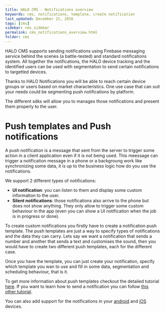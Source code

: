 ```yaml
---
title: HALO CMS - Notifications overview
keywords: cms, notifications, template, create notification
last_updated: December 21, 2016
tags: [cms]
sidebar: cms_sidebar
permalink: cms_notifications_overview.html
folder: cms
---
```


HALO CMS supports sending notifications using Firebase messaging service behind the scenes (a battle-tested) 
and standard notifications system. All together the notifications, the HALO device tracking and the identified users
can be used with segmentation to send certain notifications to targetted devices.

Thanks to HALO Notifications you will be able to reach certain device groups or users based on market characteristics. One use 
case that can suit your needs could be segmenting push notifications by platform.

The different sdks will allow you to manages those notifications and present them properly to the user.

# Push templates and Push notifications

A push notification is a message that sent from the server to trigger some action in a client application even if it is
not being used. This meessage can trigger a notification message in a phone or a backgroung work like synchronizing some
data, it is up to the business logic how do you use the notifications.

We support 2 different types of notifications:

- **UI notification**: you can listen to them and display some custom information to the user.
- **Silent notifications**: those notifications also arrive to the phone but does not show anything. They only allow to trigger
some custom behaviour in the app (even you can show a UI notification when the job is in progress or done).

To create custom notifications you firstly have to create a notification push template. The push templates are just a way
to specify types of notifications and the data they can carry. Lets say we want a notification that sends a number
and another that sends a text and customises the sound, then you would have to create two different push templates, each
for the different case.

Once you have the template, you can just create your notification, specify which template you wan to use and fill in
some data, segmentation and scheduling behaviour, that is it.

To get more information about push templates checkout the detailed tutorial [here](./cms_notificaitons_template). If 
you want to learn how to send a notification you can follow [this other tutorial](./cms_notifications_create). 

You can also add support for the notifications in your [android](./android_notifications_overview) and [iOS]() devices.
